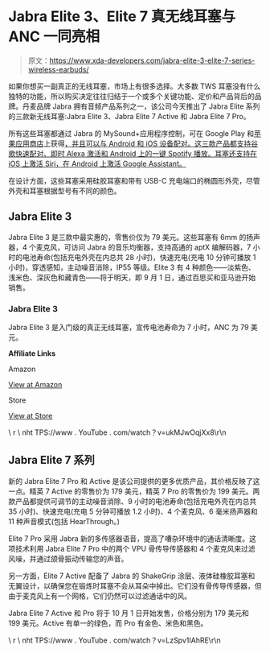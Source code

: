 # Jabra Elite 3、Elite 7 真无线耳塞与 ANC 一同亮相

> 原文：<https://www.xda-developers.com/jabra-elite-3-elite-7-series-wireless-earbuds/>

如果你想买一副真正的无线耳塞，市场上有很多选择。大多数 TWS 耳塞没有什么独特的功能，所以购买决定往往归结于一个或多个关键功能、定价和产品背后的品牌。丹麦品牌 Jabra 拥有音频产品系列之一，该公司今天推出了 Jabra Elite 系列的三款新无线耳塞:Jabra Elite 3、Jabra Elite 7 Active 和 Jabra Elite 7 Pro。

所有这些耳塞都通过 Jabra 的 MySound+应用程序控制，可在 Google Play 和[苹果应用商店](https://apps.apple.com/us/app/jabra-sound/id1320805565)上获得[，并且可以与 Android 和 iOS 设备配对。这三款产品都支持谷歌快速配对、即时 Alexa 激活和 Android 上的一键 Spotify 播放。耳塞还支持在 iOS 上激活 Siri，在 Android 上激活 Google Assistant。](https://play.google.com/store/apps/details?id=com.jabra.moments)

在设计方面，这些耳塞采用硅胶耳塞和带有 USB-C 充电端口的椭圆形外壳，尽管外壳和耳塞根据型号有不同的颜色。

## Jabra Elite 3

Jabra Elite 3 是三款中最实惠的，零售价仅为 79 美元。这些耳塞有 6mm 的扬声器，4 个麦克风，可访问 Jabra 的音乐均衡器，支持高通的 aptX 编解码器，7 小时的电池寿命(包括充电外壳在内总共 28 小时)，快速充电(充电 10 分钟可播放 1 小时)，穿透感知，主动噪音消除，IP55 等级。Elite 3 有 4 种颜色——淡紫色、浅米色、深灰色和藏青色——将于明天，即 9 月 1 日，通过百思买和亚马逊开始销售。

### Jabra Elite 3

Jabra Elite 3 是入门级的真正无线耳塞，宣传电池寿命为 7 小时，ANC 为 79 美元。

**Affiliate Links**

Amazon

[View at Amazon](https://www.amazon.com/Jabra-Wireless-Earbuds-Charging-Isolation/dp/B09B45T59G/?tag=xda-5491j2k-20&ascsubtag=UUxdaUeUpU4740&asc_refurl=https%3A%2F%2Fwww.xda-developers.com%2Fjabra-elite-3-elite-7-series-wireless-earbuds%2F&asc_campaign=Short-Term)

Store

[View at Store](https://shop-links.co/1750673427386563132?u1=74668d79-af1c-44eb-88eb-cd12fb8bf1d4)

\ r \ nht TPS://www . YouTube . com/watch？v=ukMJwOqjXx8\r\n

## Jabra Elite 7 系列

新的 Jabra Elite 7 Pro 和 Active 是该公司提供的更多优质产品，其价格反映了这一点。精英 7 Active 的零售价为 179 美元，精英 7 Pro 的零售价为 199 美元。两款产品都提供可调节的主动噪音消除、9 小时的电池寿命(包括充电外壳在内总共 35 小时)、快速充电(充电 5 分钟可播放 1.2 小时)、4 个麦克风、6 毫米扬声器和 11 种声音模式(包括 HearThrough。)

Elite 7 Pro 采用 Jabra 新的多传感器语音，提高了嘈杂环境中的通话清晰度。这项技术利用 Jabra Elite 7 Pro 中的两个 VPU 骨传导传感器和 4 个麦克风来过滤风噪，并通过颌骨振动传输您的声音。

另一方面，Elite 7 Active 配备了 Jabra 的 ShakeGrip 涂层、液体硅橡胶耳塞和无翼设计，以确保您在锻炼时耳塞不会从耳朵中掉出。它们没有骨传导传感器，但由于麦克风上有一个网格，它们仍然可以过滤通话中的风。

Jabra Elite 7 Active 和 Pro 将于 10 月 1 日开始发售，价格分别为 179 美元和 199 美元。Active 有单一的绿色，而 Pro 有金色、米色和黑色。

\ r \ nht TPS://www . YouTube . com/watch？v=LzSpv1IAhRE\r\n